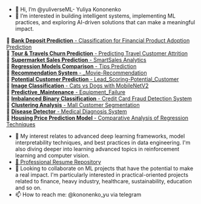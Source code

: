 - 👋 Hi, I’m @yuliverseML- Yuliya Kononenko
- 👀 I’m interested in building intelligent systems, implementing ML practices, and exploring AI-driven solutions that can make a meaningful impact.

🔗 [**Bank Deposit Prediction** - Classification for Financial Product Adoption Prediction](https://github.com/yuliverseML/bank-deposit-subscription-prediction)     
🔗 [**Tour & Travels Churn Prediction** - Predicting Travel Customer Attrition](https://github.com/yuliverseML/Tour-Travels-Customer-Churn-Prediction)       
🔗 [**Supermarket Sales Prediction** - SmartSales Analytics](https://github.com/yuliverseML/Supermarket-Sales-Prediction)  
🔗 [**Regression Models Comparison** - Tips Prediction](https://github.com/yuliverseML/comparing_regression_models/tree/main)  
🔗 [**Recommendation System** - _Movie-Recommendation](https://github.com/yuliverseML/recommendation_system)   
🔗 [**Potential Customer Prediction** - Lead_Scoring-Potential_Customer](https://github.com/yuliverseML/Potential_Customer_Prediction)       
🔗 [**Image Classification** - Cats vs Dogs with MobileNetV2 ](https://github.com/yuliverseML/classification_images_MobileNetV2)        
🔗 [**Predictive_Maintenance** - Equipment_Failure](https://github.com/yuliverseML/Prediction-of-equipment-failures/tree/main)        
🔗 [**Imbalanced Binary Classification** - Credit Card Fraud Detection System](https://github.com/yuliverseML/Imbalanced-Binary-Classification)       
🔗 [**Clustering Analysis** - Mall Customer Segmentation](https://github.com/yuliverseML/Customer-Segmentation-Clustering)       
🔗 [**Disease Detector** - Medical Diagnosis System](https://github.com/yuliverseML/detection_of_medical_diseases)       
🔗 [**Housing Price Prediction Model** - Comparative Analysis of Regression Techniques](https://github.com/yuliverseML/Housing-Price-Prediction-Model)  




- 🌱 My interest relates to advanced deep learning frameworks, model interpretability techniques, and best practices in data engineering. I'm also diving deeper into learning advanced topics in reinforcement learning and computer vision.
- [📄 Professional Resume Repository](https://github.com/yuliverseML/resume)
- 💞️ Looking to collaborate on  ML projects that have the potential to make a real impact. I'm particularly interested in practical-oriented projects related to finance, heavy industry, healthcare, sustainability, education and so on.
- 📫 How to reach me: @kononenko_yu via telegram


<!---
yuliyak24/yuliyak24 is a ✨ special ✨ repository because its `README.md` (this file) appears on your GitHub profile.
You can click the Preview link to take a look at your changes.
--->
